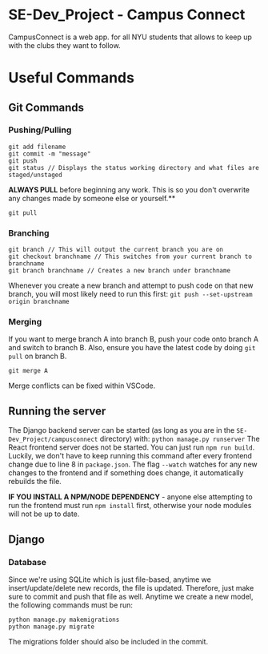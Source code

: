 # SE-Dev_Project - Campus Connect
CampusConnect is a web app. for all NYU students that allows to keep up with the clubs they want to follow.

# Useful Commands
## Git Commands

### Pushing/Pulling
```
git add filename
git commit -m "message"
git push
git status // Displays the status working directory and what files are staged/unstaged
```
**ALWAYS PULL** before beginning any work. This is so you don't overwrite any changes made by someone else or yourself.**
```
git pull
```

### Branching
```
git branch // This will output the current branch you are on
git checkout branchname // This switches from your current branch to branchname
git branch branchname // Creates a new branch under branchname
```
Whenever you create a new branch and attempt to push code on that new branch, you will most likely need to run this first: ```git push --set-upstream origin branchname```

### Merging
If you want to merge branch A into branch B, push your code onto branch A and switch to branch B. Also, ensure you have the latest code by doing ```git pull``` on branch B.
```
git merge A
```
Merge conflicts can be fixed within VSCode.

## Running the server
The Django backend server can be started (as long as you are in the ```SE-Dev_Project/campusconnect``` directory) with: ```python manage.py runserver```
The React frontend server does not be started. You can just run ```npm run build```. Luckily, we don't have to keep running this command after every frontend change due to line 8 in ```package.json```.
The flag ```--watch``` watches for any new changes to the frontend and if something does change, it automatically rebuilds the file.

**IF YOU INSTALL A NPM/NODE DEPENDENCY** - anyone else attempting to run the frontend must run ```npm install``` first, otherwise your node modules will not be up to date.

## Django
### Database
Since we're using SQLite which is just file-based, anytime we insert/update/delete new records, the file is updated. Therefore, just make sure to commit and push that file as well.
Anytime we create a new model, the following commands must be run:
```
python manage.py makemigrations
python manage.py migrate
```
The migrations folder should also be included in the commit.

